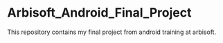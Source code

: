 # Arbisoft_Android_Final_Project
This repository contains my final project from android training at arbisoft.
